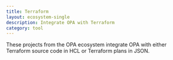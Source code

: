 ```yaml
---
title: Terraform
layout: ecosystem-single
description: Integrate OPA with Terraform
category: tool
---
```


These projects from the OPA ecosystem integrate OPA with either Terraform source code in HCL or Terraform plans in JSON.
